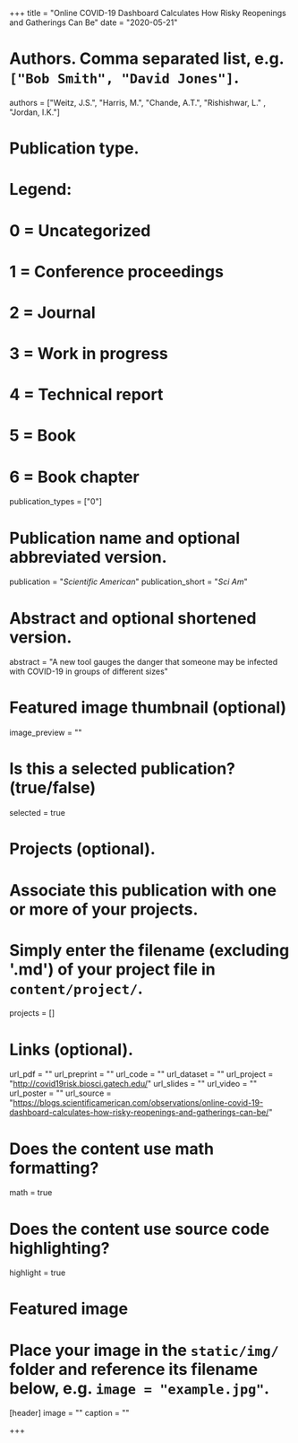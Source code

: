 +++
title = "Online COVID-19 Dashboard Calculates How Risky Reopenings and Gatherings Can Be"
date = "2020-05-21"

# Authors. Comma separated list, e.g. `["Bob Smith", "David Jones"]`.
authors = ["Weitz, J.S.", "Harris, M.", "Chande, A.T.", "Rishishwar, L." , "Jordan, I.K."]

# Publication type.
# Legend:
# 0 = Uncategorized
# 1 = Conference proceedings
# 2 = Journal
# 3 = Work in progress
# 4 = Technical report
# 5 = Book
# 6 = Book chapter
publication_types = ["0"]

# Publication name and optional abbreviated version.
publication = "*Scientific American*"
publication_short = "*Sci Am*"

# Abstract and optional shortened version.
abstract = "A new tool gauges the danger that someone may be infected with COVID-19 in groups of different sizes"

# Featured image thumbnail (optional)
image_preview = ""

# Is this a selected publication? (true/false)
selected = true

# Projects (optional).
#   Associate this publication with one or more of your projects.
#   Simply enter the filename (excluding '.md') of your project file in `content/project/`.
projects = []

# Links (optional).
url_pdf = ""
url_preprint = ""
url_code = ""
url_dataset = ""
url_project = "http://covid19risk.biosci.gatech.edu/"
url_slides = ""
url_video = ""
url_poster = ""
url_source = "https://blogs.scientificamerican.com/observations/online-covid-19-dashboard-calculates-how-risky-reopenings-and-gatherings-can-be/"

# Does the content use math formatting?
math = true

# Does the content use source code highlighting?
highlight = true

# Featured image
# Place your image in the `static/img/` folder and reference its filename below, e.g. `image = "example.jpg"`.
[header]
image = ""
caption = ""

+++

